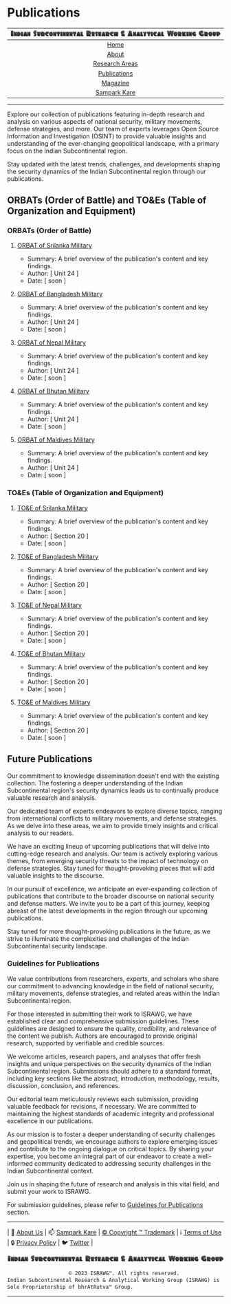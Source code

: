 # **Publications**

| ![ISRAWG Logo](../text_logo.png) |
| :-------------------------------------------------:       |
| [Home](../home.md)                                        |
| [About](../aboutus/about.md)                              |
| [Research Areas](../aboutus/research.md)                  |
| [Publications](publications.md)                           |
| [Magazine](../magazine/magazine.md)                       |
| [Sampark Kare](../aboutus/sampark.md)                     |

___

Explore our collection of publications featuring in-depth research and analysis on various aspects of national security, military movements, defense strategies, and more. Our team of experts leverages Open Source Information and Investigation (OSINT) to provide valuable insights and understanding of the ever-changing geopolitical landscape, with a primary focus on the Indian Subcontinental region.

Stay updated with the latest trends, challenges, and developments shaping the security dynamics of the Indian Subcontinental region through our publications.

## ORBATs (Order of Battle) and TO&Es (Table of Organization and Equipment)

### ORBATs (Order of Battle)

1. [ORBAT of Srilanka Military](orbats/orbat_publication1.md)
   - Summary: A brief overview of the publication's content and key findings.
   - Author: [ Unit 24 ]
   - Date: [ soon ]

2. [ORBAT of Bangladesh Military](orbats/orbat_publication2.md)
   - Summary: A brief overview of the publication's content and key findings.
   - Author: [ Unit 24 ]
   - Date: [ soon ]

3. [ORBAT of Nepal Military](orbats/orbat_publication3.md)
   - Summary: A brief overview of the publication's content and key findings.
   - Author: [ Unit 24 ]
   - Date: [ soon ]

4. [ORBAT of Bhutan Military](orbats/orbat_publication4.md)
   - Summary: A brief overview of the publication's content and key findings.
   - Author: [ Unit 24 ]
   - Date: [ soon ]

5. [ORBAT of Maldives Military](orbats/orbat_publication5.md)
   - Summary: A brief overview of the publication's content and key findings.
   - Author: [ Unit 24 ]
   - Date: [ soon ]

### TO&Es (Table of Organization and Equipment)

1. [TO&E of Srilanka Military](toes/toe_publication1.md)
   - Summary: A brief overview of the publication's content and key findings.
   - Author: [ Section 20 ]
   - Date: [ soon ]

2. [TO&E of Bangladesh Military](toes/toe_publication2.md)
   - Summary: A brief overview of the publication's content and key findings.
   - Author: [ Section 20 ]
   - Date: [ soon ]

3. [TO&E of Nepal Military](toes/toe_publication3.md)
   - Summary: A brief overview of the publication's content and key findings.
   - Author: [ Section 20 ]
   - Date: [ soon ]

4. [TO&E of Bhutan Military](toes/toe_publication4.md)
   - Summary: A brief overview of the publication's content and key findings.
   - Author: [ Section 20 ]
   - Date: [ soon ]

5. [TO&E of Maldives Military](toes/toe_publication5.md)
   - Summary: A brief overview of the publication's content and key findings.
   - Author: [ Section 20 ]
   - Date: [ soon ]

## Future Publications

Our commitment to knowledge dissemination doesn't end with the existing collection. The fostering a deeper understanding of the Indian Subcontinental region's security dynamics leads us to continually produce valuable research and analysis.

Our dedicated team of experts endeavors to explore diverse topics, ranging from international conflicts to military movements, and defense strategies. As we delve into these areas, we aim to provide timely insights and critical analysis to our readers.

We have an exciting lineup of upcoming publications that will delve into cutting-edge research and analysis. Our team is actively exploring various themes, from emerging security threats to the impact of technology on defense strategies. Stay tuned for thought-provoking pieces that will add valuable insights to the discourse.

In our pursuit of excellence, we anticipate an ever-expanding collection of publications that contribute to the broader discourse on national security and defense matters. We invite you to be a part of this journey, keeping abreast of the latest developments in the region through our upcoming publications.

Stay tuned for more thought-provoking publications in the future, as we strive to illuminate the complexities and challenges of the Indian Subcontinental security landscape.

### **Guidelines for Publications**

We value contributions from researchers, experts, and scholars who share our commitment to advancing knowledge in the field of national security, military movements, defense strategies, and related areas within the Indian Subcontinental region.

For those interested in submitting their work to ISRAWG, we have established clear and comprehensive submission guidelines. These guidelines are designed to ensure the quality, credibility, and relevance of the content we publish. Authors are encouraged to provide original research, supported by verifiable and credible sources.

We welcome articles, research papers, and analyses that offer fresh insights and unique perspectives on the security dynamics of the Indian Subcontinental region. Submissions should adhere to a standard format, including key sections like the abstract, introduction, methodology, results, discussion, conclusion, and references.

Our editorial team meticulously reviews each submission, providing valuable feedback for revisions, if necessary. We are committed to maintaining the highest standards of academic integrity and professional excellence in our publications.

As our mission is to foster a deeper understanding of security challenges and geopolitical trends, we encourage authors to explore emerging issues and contribute to the ongoing dialogue on critical topics. By sharing your expertise, you become an integral part of our endeavor to create a well-informed community dedicated to addressing security challenges in the Indian Subcontinental context.

Join us in shaping the future of research and analysis in this vital field, and submit your work to ISRAWG.

For submission guidelines, please refer to [Guidelines for Publications](guideline.md) section.

___

| 📝 [About Us](../aboutus/about.md) | 📫 [Sampark Kare](../aboutus/sampark.md) | [© Copyright ™️ Trademark](../aboutus/copyright&trademark.md) | ℹ️  [Terms of Use](../aboutus/termsofuse.md) | 🔒 [Privacy Policy](../aboutus/privacy&policy.md) | 🐦 [Twitter](https://twitter.com/israwg_) |

![Indian Subcontinental Research & Analytical Working Group (ISRAWG)](../text_logo.png)

                        © 2023 ISRAWG™️. All rights reserved. 
    Indian Subcontinental Research & Analytical Working Group (ISRAWG) is Sole Proprietorship of bhrAtRutva™️ Group.
___
